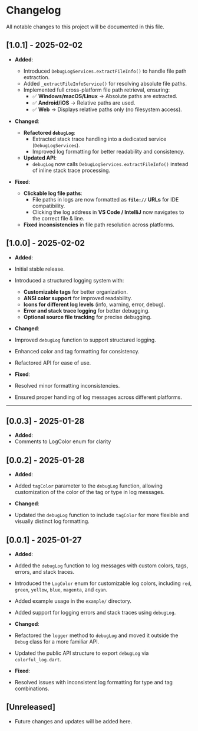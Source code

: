 # Changelog

All notable changes to this project will be documented in this file.

## [1.0.1] - 2025-02-02

- **Added**:
  - Introduced `DebugLogServices.extractFileInfo()` to handle file path extraction.
  - Added `_extractFileInfoService()` for resolving absolute file paths.
  - Implemented full cross-platform file path retrieval, ensuring:
    - ✅ **Windows/macOS/Linux** → Absolute paths are extracted.
    - ✅ **Android/iOS** → Relative paths are used.
    - ✅ **Web** → Displays relative paths only (no filesystem access).
  
- **Changed**:
  - **Refactored `debugLog`**:
    - Extracted stack trace handling into a dedicated service (`DebugLogServices`).
    - Improved log formatting for better readability and consistency.
  - **Updated API**:
    - `debugLog` now calls `DebugLogServices.extractFileInfo()` instead of inline stack trace processing.

- **Fixed**:
  - **Clickable log file paths**:
    - File paths in logs are now formatted as **`file://` URLs** for IDE compatibility.
    - Clicking the log address in **VS Code / IntelliJ** now navigates to the correct file & line.
  - **Fixed inconsistencies** in file path resolution across platforms.

## [1.0.0] - 2025-02-02

- **Added**:
- Initial stable release.
- Introduced a structured logging system with:
  - **Customizable tags** for better organization.
  - **ANSI color support** for improved readability.
  - **Icons for different log levels** (info, warning, error, debug).
  - **Error and stack trace logging** for better debugging.
  - **Optional source file tracking** for precise debugging.

- **Changed**:
- Improved `debugLog` function to support structured logging.
- Enhanced color and tag formatting for consistency.
- Refactored API for ease of use.

- **Fixed**:
- Resolved minor formatting inconsistencies.
- Ensured proper handling of log messages across different platforms.

---  

## [0.0.3] - 2025-01-28

- **Added**:
- Comments to LogColor enum for clarity

## [0.0.2] - 2025-01-28

- **Added**:
- Added `tagColor` parameter to the `debugLog` function, allowing customization of the color of the tag or type in log messages.

- **Changed**:

- Updated the `debugLog` function to include `tagColor` for more flexible and visually distinct log formatting.

## [0.0.1] - 2025-01-27

- **Added**:
- Added the `debugLog` function to log messages with custom colors, tags, errors, and stack traces.
- Introduced the `LogColor` enum for customizable log colors, including `red`, `green`, `yellow`, `blue`, `magenta`, and `cyan`.
- Added example usage in the `example/` directory.
- Added support for logging errors and stack traces using `debugLog`.

- **Changed**:
- Refactored the `logger` method to `debugLog` and moved it outside the `Debug` class for a more familiar API.
- Updated the public API structure to export `debugLog` via `colorful_log.dart`.

- **Fixed**:
- Resolved issues with inconsistent log formatting for type and tag combinations.

## [Unreleased]

- Future changes and updates will be added here.
